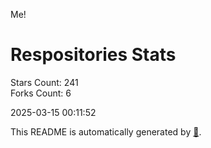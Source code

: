 Me!

# Respositories Stats
Stars Count: 241  
Forks Count: 6

2025-03-15 00:11:52  

This README is automatically generated by [🐰](https://github.com/rnitta/rnitta).
